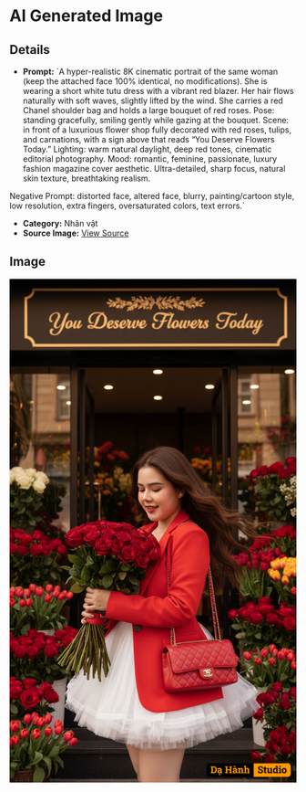 # AI Generated Image

## Details
- **Prompt:** `A hyper-realistic 8K cinematic portrait of the same woman (keep the attached face 100% identical, no modifications).
She is wearing a short white tutu dress with a vibrant red blazer. Her hair flows naturally with soft waves, slightly lifted by the wind. She carries a red Chanel shoulder bag and holds a large bouquet of red roses.
Pose: standing gracefully, smiling gently while gazing at the bouquet.
Scene: in front of a luxurious flower shop fully decorated with red roses, tulips, and carnations, with a sign above that reads “You Deserve Flowers Today.”
Lighting: warm natural daylight, deep red tones, cinematic editorial photography.
Mood: romantic, feminine, passionate, luxury fashion magazine cover aesthetic.
Ultra-detailed, sharp focus, natural skin texture, breathtaking realism.

Negative Prompt: distorted face, altered face, blurry, painting/cartoon style, low resolution, extra fingers, oversaturated colors, text errors.`
- **Category:** Nhân vật
- **Source Image:** [View Source](https://raw.githubusercontent.com/lenzcomvth/ImageLibrary/main/Female.png)

## Image
![AI Generated Image](./image-2025-10-03T12-09-29-281Z.png)